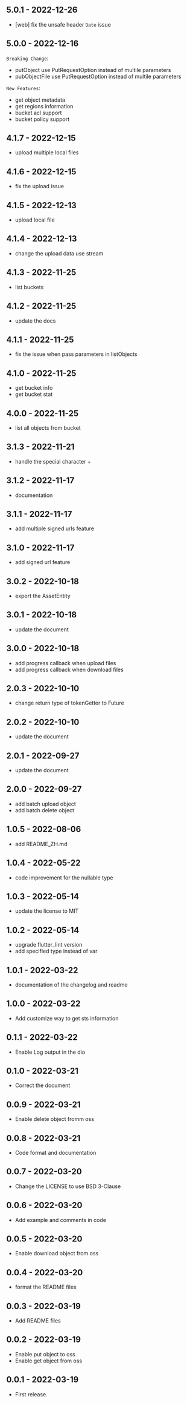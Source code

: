 ## 5.0.1 - 2022-12-26
* [web] fix the unsafe header `Date` issue

## 5.0.0 - 2022-12-16
`Breaking Change`: 
* putObject use PutRequestOption instead of multile parameters
* pubObjectFile use PutRequestOption instead of multile parameters


`New Features`: 
* get object metadata
* get regions information
* bucket acl support
* bucket policy support


## 4.1.7 - 2022-12-15
* upload multiple local files

## 4.1.6 - 2022-12-15
* fix the upload issue

## 4.1.5 - 2022-12-13
* upload local file

## 4.1.4 - 2022-12-13
* change the upload data use stream

## 4.1.3 - 2022-11-25
* list buckets

## 4.1.2 - 2022-11-25
* update the docs

## 4.1.1 - 2022-11-25
* fix the issue when pass parameters in listObjects

## 4.1.0 - 2022-11-25
* get bucket info
* get bucket stat

## 4.0.0 - 2022-11-25
* list all objects from bucket

## 3.1.3 - 2022-11-21
* handle the special character +

## 3.1.2 - 2022-11-17
* documentation

## 3.1.1 - 2022-11-17
* add multiple signed urls feature

## 3.1.0 - 2022-11-17
* add signed url feature

## 3.0.2 - 2022-10-18
* export the AssetEntity

## 3.0.1 - 2022-10-18
* update the document

## 3.0.0 - 2022-10-18
* add progress callback when upload files
* add progress callback when download files

## 2.0.3 - 2022-10-10
* change return type of tokenGetter to Future

## 2.0.2 - 2022-10-10
* update the document

## 2.0.1 - 2022-09-27
* update the document

## 2.0.0 - 2022-09-27
* add batch upload object
* add batch delete object

## 1.0.5 - 2022-08-06
* add README_ZH.md

## 1.0.4 - 2022-05-22
* code improvement for the nullable type

## 1.0.3 - 2022-05-14
* update the license to MIT

## 1.0.2 - 2022-05-14
* upgrade flutter_lint version
* add specified type instead of var

## 1.0.1 - 2022-03-22
* documentation of the changelog and readme

## 1.0.0 - 2022-03-22
* Add customize way to get sts information

## 0.1.1 - 2022-03-22
* Enable Log output in the dio

## 0.1.0 - 2022-03-21
* Correct the document

## 0.0.9 - 2022-03-21
* Enable delete object fromm oss

## 0.0.8 - 2022-03-21
* Code format and documentation

## 0.0.7 - 2022-03-20
* Change the LICENSE to use BSD 3-Clause

## 0.0.6 - 2022-03-20
* Add example and comments in code

## 0.0.5 - 2022-03-20
* Enable download object from oss

## 0.0.4 - 2022-03-20
* format the README files

## 0.0.3 - 2022-03-19
* Add README files

## 0.0.2 - 2022-03-19
* Enable put object to oss
* Enable get object from oss

## 0.0.1 - 2022-03-19
* First release.